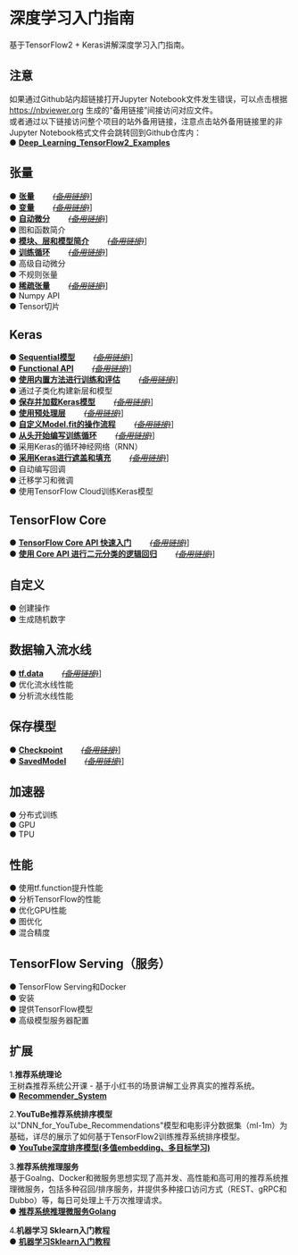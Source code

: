 # 深度学习入门指南
基于TensorFlow2 + Keras讲解深度学习入门指南。  

## 注意
如果通过Github站内超链接打开Jupyter Notebook文件发生错误，可以点击根据 https://nbviewer.org 生成的“备用链接”间接访问对应文件。  
或者通过以下链接访问整个项目的站外备用链接，注意点击站外备用链接里的非Jupyter Notebook格式文件会跳转回到Github仓库内：  
●  [**Deep_Learning_TensorFlow2_Examples**](https://nbviewer.org/github/solidglue/Deep_Learning_TensorFlow2_Examples/tree/master/)  


## 张量 
●  [**张量**](https://github.com/solidglue/TensorFlow2_Keras_Guide_API_Jupyter_Demo/blob/master/01_TensorFlow_basics/01_01_Tensors.ipynb)       [~~*(备用链接)*~~](https://nbviewer.org/github/solidglue/Deep_Learning_TensorFlow2_Examples/blob/master/01_TensorFlow_basics/01_01_Tensors.ipynb)]  
●  [**变量**](https://github.com/solidglue/TensorFlow2_Keras_Guide_API_Jupyter_Demo/blob/master/01_TensorFlow_basics/01_02_Variables.ipynb)       [~~*(备用链接)*~~](https://nbviewer.org/github/solidglue/Deep_Learning_TensorFlow2_Examples/blob/master/01_TensorFlow_basics/01_02_Variables.ipynb)]     
●  [**自动微分**](https://github.com/solidglue/TensorFlow2_Keras_Guide_API_Jupyter_Demo/blob/master/01_TensorFlow_basics/01_03_Automatic_differentiation.ipynb)       [~~*(备用链接)*~~](https://nbviewer.org/github/solidglue/Deep_Learning_TensorFlow2_Examples/blob/master/01_TensorFlow_basics/01_03_Automatic_differentiation.ipynb)]    
●  图和函数简介  
●  [**模块、层和模型简介**](https://github.com/solidglue/TensorFlow2_Keras_Guide_API_Jupyter_Demo/blob/master/01_TensorFlow_basics/01_05_Modules_layers_and_models.ipynb)       [~~*(备用链接)*~~](https://nbviewer.org/github/solidglue/Deep_Learning_TensorFlow2_Examples/blob/master/01_TensorFlow_basics/01_05_Modules_layers_and_models.ipynb)]    
●  [**训练循环**](https://github.com/solidglue/TensorFlow2_Keras_Guide_API_Jupyter_Demo/blob/master/01_TensorFlow_basics/01_06_Training_loops.ipynb)       [~~*(备用链接)*~~](https://nbviewer.org/github/solidglue/Deep_Learning_TensorFlow2_Examples/blob/master/01_TensorFlow_basics/01_06_Training_loops.ipynb)]    
●  高级自动微分  
●  不规则张量  
●  [**稀疏张量**](https://github.com/solidglue/TensorFlow2_Keras_Guide_API_Jupyter_Demo/blob/master/04_TensorFlow_in_depth/04_04_Sparse_tensor.ipynb)       [~~*(备用链接)*~~](https://nbviewer.org/github/solidglue/Deep_Learning_TensorFlow2_Examples/blob/master/04_TensorFlow_in_depth/04_04_Sparse_tensor.ipynb)]    
●  Numpy API  
●  Tensor切片  

## Keras
●  [**Sequential模型**](https://github.com/solidglue/TensorFlow2_Keras_Guide_API_Jupyter_Demo/blob/master/02_Keras/02_01_The_sequential_model.ipynb)       [~~*(备用链接)*~~](https://nbviewer.org/github/solidglue/Deep_Learning_TensorFlow2_Examples/blob/master/02_Keras/02_01_The_sequential_model.ipynb)]    
●  [**Functional API**](https://github.com/solidglue/TensorFlow2_Keras_Guide_API_Jupyter_Demo/blob/master/02_Keras/02_02_The_functional_API.ipynb)       [~~*(备用链接)*~~](https://nbviewer.org/github/solidglue/Deep_Learning_TensorFlow2_Examples/blob/master/02_Keras/02_02_The_functional_API.ipynb)]    
●  [**使用内置方法进行训练和评估**](https://github.com/solidglue/TensorFlow2_Keras_Guide_API_Jupyter_Demo/blob/master/02_Keras/02_03_Training_evaluation_with_the_built_in_methods.ipynb)       [~~*(备用链接)*~~](https://nbviewer.org/github/solidglue/Deep_Learning_TensorFlow2_Examples/blob/master/02_Keras/02_03_Training_evaluation_with_the_built_in_methods.ipynb)]    
●  通过子类化构建新层和模型  
●  [**保存并加载Keras模型**](https://github.com/solidglue/TensorFlow2_Keras_Guide_API_Jupyter_Demo/blob/master/02_Keras/02_05_Serialization_and_saving.ipynb)       [~~*(备用链接)*~~](https://nbviewer.org/github/solidglue/Deep_Learning_TensorFlow2_Examples/blob/master/02_Keras/02_05_Serialization_and_saving.ipynb)]    
●  [**使用预处理层**](https://github.com/solidglue/TensorFlow2_Keras_Guide_API_Jupyter_Demo/blob/master/02_Keras/02_07_Working_with_preprocessing_layers.ipynb)       [~~*(备用链接)*~~](https://nbviewer.org/github/solidglue/Deep_Learning_TensorFlow2_Examples/blob/master/02_Keras/02_07_Working_with_preprocessing_layers.ipynb)]    
●  [**自定义Model.fit的操作流程**](https://github.com/solidglue/TensorFlow2_Keras_Guide_API_Jupyter_Demo/blob/master/02_Keras/02_08_Customizing_what_happens_in_fit.ipynb)       [~~*(备用链接)*~~](https://nbviewer.org/github/solidglue/Deep_Learning_TensorFlow2_Examples/blob/master/02_Keras/02_08_Customizing_what_happens_in_fit.ipynb)]    
●  [**从头开始编写训练循环**](https://github.com/solidglue/TensorFlow2_Keras_Guide_API_Jupyter_Demo/blob/master/02_Keras/02_09_Writing_a_training_loop_from_scratch.ipynb)       [~~*(备用链接)*~~](https://nbviewer.org/github/solidglue/Deep_Learning_TensorFlow2_Examples/blob/master/02_Keras/02_09_Writing_a_training_loop_from_scratch.ipynb)]    
●  采用Keras的循环神经网络（RNN）  
●  [**采用Keras进行遮盖和填充**](https://github.com/solidglue/TensorFlow2_Keras_Guide_API_Jupyter_Demo/blob/master/02_Keras/02_11_Understading_masking_and_padding.ipynb)       [~~*(备用链接)*~~](https://nbviewer.org/github/solidglue/Deep_Learning_TensorFlow2_Examples/blob/master/02_Keras/02_11_Understading_masking_and_padding.ipynb)]    
●  自动编写回调  
●  迁移学习和微调  
●  使用TensorFlow Cloud训练Keras模型  

## TensorFlow Core
●  [**TensorFlow Core API 快速入门**](https://github.com/solidglue/TensorFlow2_Keras_Guide_API_Jupyter_Demo/blob/master/03_Build_with_Core/03_01_Quickstart_for_core.ipynb)       [~~*(备用链接)*~~](https://nbviewer.org/github/solidglue/Deep_Learning_TensorFlow2_Examples/blob/master/03_Build_with_Core/03_01_Quickstart_for_core.ipynb)]    
●  [**使用 Core API 进行二元分类的逻辑回归**](https://github.com/solidglue/TensorFlow2_Keras_Guide_API_Jupyter_Demo/blob/master/03_Build_with_Core/03_02_Logistic_regression.ipynb)       [~~*(备用链接)*~~](https://nbviewer.org/github/solidglue/Deep_Learning_TensorFlow2_Examples/blob/master/03_Build_with_Core/03_02_Logistic_regression.ipynb)]    

## 自定义
●  创建操作  
●  生成随机数字  

## 数据输入流水线
●  [**tf.data**](https://github.com/solidglue/TensorFlow2_Keras_Guide_API_Jupyter_Demo/blob/master/06_Data_input_pipelines/06_01_tfdata.ipynb)       [~~*(备用链接)*~~](https://nbviewer.org/github/solidglue/Deep_Learning_TensorFlow2_Examples/blob/master/06_Data_input_pipelines/06_01_tfdata.ipynb)]    
●  优化流水线性能  
●  分析流水线性能  

## 保存模型
●  [**Checkpoint**](https://github.com/solidglue/TensorFlow2_Keras_Guide_API_Jupyter_Demo/blob/master/07_Import_and_export/07_01_Checkpoint.ipynb)       [~~*(备用链接)*~~](https://nbviewer.org/github/solidglue/Deep_Learning_TensorFlow2_Examples/blob/master/07_Import_and_export/07_01_Checkpoint.ipynb)]    
●  [**SavedModel**](https://github.com/solidglue/Deep_Learning_TensorFlow2_Examples/blob/master/07_Import_and_export/07_02_SaveModel.ipynb)       [~~*(备用链接)*~~](https://nbviewer.org/github/solidglue/Deep_Learning_TensorFlow2_Examples/blob/master/07_Import_and_export/07_02_SaveModel.ipynb)]   

## 加速器
●  分布式训练  
●  GPU  
●  TPU  

## 性能
●  使用tf.function提升性能  
●  分析TensorFlow的性能  
●  优化GPU性能  
●  图优化  
●  混合精度  

## TensorFlow Serving（服务）
●  TensorFlow Serving和Docker  
●  安装  
●  提供TensorFlow模型  
●  高级模型服务器配置  


## 扩展

1.**推荐系统理论**  
王树森推荐系统公开课 - 基于小红书的场景讲解工业界真实的推荐系统。  
●  [**Recommender_System**](https://github.com/solidglue/Recommender_System) 

2.**YouTuBe推荐系统排序模型**  
以"DNN_for_YouTube_Recommendations"模型和电影评分数据集（ml-1m）为基础，详尽的展示了如何基于TensorFlow2训练推荐系统排序模型。  
●  [**YouTube深度排序模型(多值embedding、多目标学习)**](https://github.com/solidglue/DNN_for_YouTube_Recommendations) 

3.**推荐系统推理服务**  
基于Goalng、Docker和微服务思想实现了高并发、高性能和高可用的推荐系统推理微服务，包括多种召回/排序服务，并提供多种接口访问方式（REST、gRPC和Dubbo）等，每日可处理上千万次推理请求。   
● [**推荐系统推理微服务Golang**](https://github.com/solidglue/Recommender_System_Inference_Services)  

4.**机器学习 Sklearn入门教程**  
●  [**机器学习Sklearn入门教程**](https://github.com/solidglue/Machine_Learning_Sklearn_Examples)  



